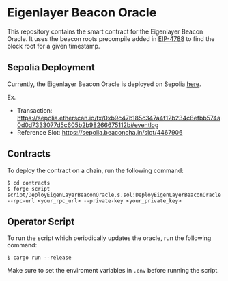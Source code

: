 # Eigenlayer Beacon Oracle

This repository contains the smart contract for the Eigenlayer Beacon Oracle. It uses the beacon roots precompile added in [EIP-4788](https://eips.ethereum.org/EIPS/eip-4788) to find the block root for a given timestamp.

## Sepolia Deployment

Currently, the Eigenlayer Beacon Oracle is deployed on Sepolia [here](https://sepolia.etherscan.io/address/0x55bdc3ad6d69cf506b1d1dfa3ccb2a0b176c9bc1#events).

Ex.

- Transaction: https://sepolia.etherscan.io/tx/0xb9c47b185c347a4f12b234c8efbb574a0d0d7333077d5c605b2b98266675112b#eventlog
- Reference Slot: https://sepolia.beaconcha.in/slot/4467906

## Contracts

To deploy the contract on a chain, run the following command:

```shell
$ cd contracts
$ forge script script/DeployEigenLayerBeaconOracle.s.sol:DeployEigenLayerBeaconOracle --rpc-url <your_rpc_url> --private-key <your_private_key>
```

## Operator Script

To run the script which periodically updates the oracle, run the following command:

```shell
$ cargo run --release
```

Make sure to set the enviroment variables in `.env` before running the script.
